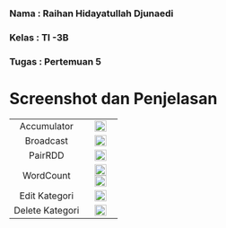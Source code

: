 ### **Nama**      : Raihan Hidayatullah Djunaedi
### **Kelas**     : TI -3B
### **Tugas**      : Pertemuan 5
# 

# Screenshot dan Penjelasan

<table>
  <tr align="center">
    <td>
    Accumulator
    <td> <img src="https://user-images.githubusercontent.com/95725937/227154198-9bc0d6b6-d351-4df0-a201-d85b6f42fe16.png" width=70% height=70%></td>
    </td>
    </tr>
    <tr align="center">
    <td>    
    Broadcast
    <td><img src="https://user-images.githubusercontent.com/95725937/227154393-c896915a-a461-4193-bf72-1d5cf854e493.png" width=70% height=70%></td>
    </td>
    </tr>
    <tr align="center">
    <td>
    PairRDD
    <td><img src="https://user-images.githubusercontent.com/95725937/227154401-7b816658-e21d-44ba-8156-ec19e3f97f41.png" width=70% height=70%></td>
    </td>
    </tr>
    <tr align="center">
    <td>
    WordCount
    <td>
      <img src="https://user-images.githubusercontent.com/95725937/227154712-aae7c89b-8240-4850-b369-4407c315bb0b.png" width=70% height=70%>
      <img src="https://user-images.githubusercontent.com/95725937/227154745-a9869069-51da-48c7-aed3-b0dae5d12bc2.png" width=70% height=70%>  
  </td>
    </td>
    </tr>
    <tr align="center">
    <td>
    Edit Kategori
     <td><img src="https://user-images.githubusercontent.com/95725937/200824955-a787ccee-f60d-4033-9aa7-6be213652500.jpg" width=70% height=70%></td>
    </td>    
    </tr>
    <tr align="center">
    <td>
    Delete Kategori
    <td><img src="https://user-images.githubusercontent.com/95725937/200825070-461b51d4-66a3-4fc8-8463-fc23fd42a630.jpg" width=70% height=70%></td>
    </td>
    </tr>
  </tr>
 </table>
